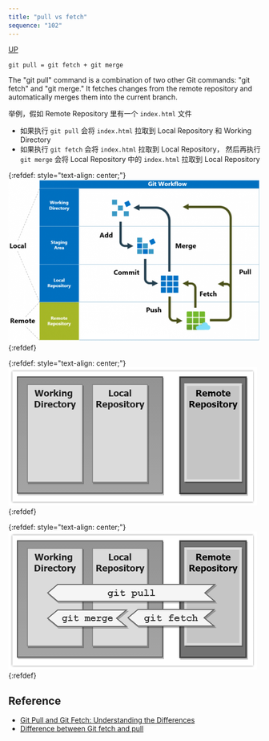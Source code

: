 ```yaml
---
title: "pull vs fetch"
sequence: "102"
---
```


[UP](/git.html)

```text
git pull = git fetch + git merge
```

The "git pull" command is a combination of two other Git commands: "git fetch" and "git merge."
It fetches changes from the remote repository and automatically merges them into the current branch.

举例，假如 Remote Repository 里有一个 `index.html` 文件

- 如果执行 `git pull` 会将 `index.html` 拉取到 Local Repository 和 Working Directory
- 如果执行 `git fetch` 会将 `index.html` 拉取到 Local Repository，
  然后再执行 `git merge` 会将 Local Repository 中的 `index.html` 拉取到 Local Repository

{:refdef: style="text-align: center;"}
![](/assets/images/git/workflow/git-workflow.png)
{:refdef}

{:refdef: style="text-align: center;"}
![](/assets/images/git/vs/git-fetch-vs-merge.gif)
{:refdef}

{:refdef: style="text-align: center;"}
![](/assets/images/git/vs/git-fetch-vs-merge-2.gif)
{:refdef}


## Reference

- [Git Pull and Git Fetch: Understanding the Differences](https://www.linkedin.com/pulse/git-pull-fetch-understanding-differences-your-devops-guide/)
- [Difference between Git fetch and pull](https://www.theserverside.com/blog/Coffee-Talk-Java-News-Stories-and-Opinions/Git-pull-vs-fetch-Whats-the-difference)
